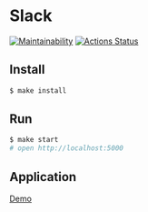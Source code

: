# Slack
[![Maintainability](https://api.codeclimate.com/v1/badges/cd804baf8cdf9690dea4/maintainability)](https://codeclimate.com/github/rustamyusupov/slack/maintainability)
[![Actions Status](https://github.com/rustamyusupov/frontend-project-lvl4/workflows/hexlet-check/badge.svg)](https://github.com/rustamyusupov/frontend-project-lvl4/actions)

## Install
```sh
$ make install
```

## Run
```sh
$ make start
# open http://localhost:5000
```

## Application
[Demo](https://slk-app.herokuapp.com/)